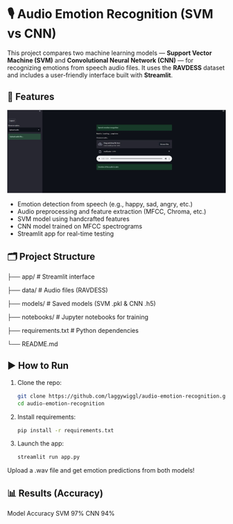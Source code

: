 # 🎙️ Audio Emotion Recognition (SVM vs CNN)

This project compares two machine learning models — **Support Vector Machine (SVM)** and **Convolutional Neural Network (CNN)** — for recognizing emotions from speech audio files. It uses the **RAVDESS** dataset and includes a user-friendly interface built with **Streamlit**.

## 📌 Features
![Streaming App UI](prediction.jpg)
- Emotion detection from speech (e.g., happy, sad, angry, etc.)
- Audio preprocessing and feature extraction (MFCC, Chroma, etc.)
- SVM model using handcrafted features
- CNN model trained on MFCC spectrograms
- Streamlit app for real-time testing

## 🗂️ Project Structure

├── app/ # Streamlit interface

├── data/ # Audio files (RAVDESS)

├── models/ # Saved models (SVM .pkl & CNN .h5)

├── notebooks/ # Jupyter notebooks for training

├── requirements.txt # Python dependencies

└── README.md



## ▶️ How to Run

1. Clone the repo:
   ```bash
   git clone https://github.com/laggywiggl/audio-emotion-recognition.git
   cd audio-emotion-recognition
2. Install requirements:
   ```bash
   pip install -r requirements.txt
4. Launch the app:
   ```bash
   streamlit run app.py
   
Upload a .wav file and get emotion predictions from both models!

## 📊 Results (Accuracy)
Model	Accuracy
SVM	97%
CNN	94%
